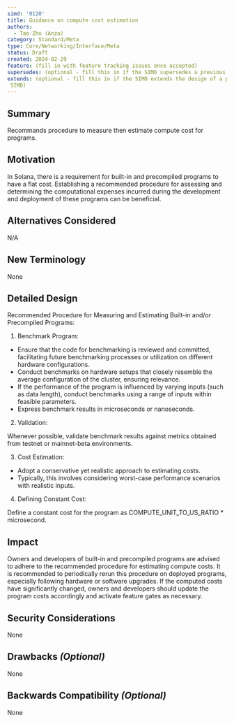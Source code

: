 ```yaml
---
simd: '0120'
title: Guidance on compute cost estimation
authors:
  - Tao Zhu (Anza)
category: Standard/Meta
type: Core/Networking/Interface/Meta
status: Draft
created: 2024-02-29
feature: (fill in with feature tracking issues once accepted)
supersedes: (optional - fill this in if the SIMD supersedes a previous SIMD)
extends: (optional - fill this in if the SIMD extends the design of a previous
 SIMD)
---
```


## Summary

Recommands procedure to measure then estimate compute cost for programs.

## Motivation

In Solana, there is a requirement for built-in and precompiled programs to have
a flat cost. Establishing a recommended procedure for assessing and determining
the computational expenses incurred during the development and deployment of
these programs can be beneficial.

## Alternatives Considered

N/A

## New Terminology

None

## Detailed Design

Recommended Procedure for Measuring and Estimating Built-in and/or Precompiled
Programs:

1. Benchmark Program:

  - Ensure that the code for benchmarking is reviewed and committed,
    facilitating future benchmarking processes or utilization on different
    hardware configurations.
  - Conduct benchmarks on hardware setups that closely resemble the average
    configuration of the cluster, ensuring relevance.
  - If the performance of the program is influenced by varying inputs (such as
    data length), conduct benchmarks using a range of inputs within feasible
    parameters.
  - Express benchmark results in microseconds or nanoseconds.

2. Validation:

Whenever possible, validate benchmark results against metrics obtained from
testnet or mainnet-beta environments.

3. Cost Estimation:

  - Adopt a conservative yet realistic approach to estimating costs.
  - Typically, this involves considering worst-case performance scenarios with
    realistic inputs.

4. Defining Constant Cost:

Define a constant cost for the program as COMPUTE_UNIT_TO_US_RATIO * microsecond.

## Impact

Owners and developers of built-in and precompiled programs are advised to
adhere to the recommended procedure for estimating compute costs. It is
recommended to periodically rerun this procedure on deployed programs,
especially following hardware or software upgrades. If the computed costs have
significantly changed, owners and developers should update the program costs
accordingly and activate feature gates as necessary.

## Security Considerations

None

## Drawbacks *(Optional)*

None

## Backwards Compatibility *(Optional)*

None
